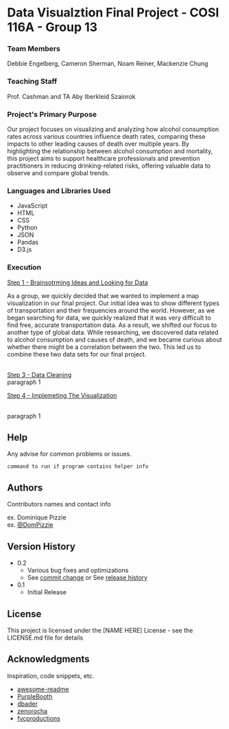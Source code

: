 # Data Visualztion Final Project - COSI 116A - Group 13

### Team Members
Debbie Engelberg, Cameron Sherman, Noam Reiner, Mackenzie Chung

### Teaching Staff
Prof. Cashman and TA Aby Iberkleid Szainrok

### Project's Primary Purpose

Our project focuses on visualizing and analyzing how alcohol consumption rates across various countries influence death rates, comparing these impacts to other leading causes of death over multiple years. By highlighting the relationship between alcohol consumption and mortality, this project aims to support healthcare professionals and prevention practitioners in reducing drinking-related risks, offering valuable data to observe and compare global trends.

### Languages and Libraries Used

* JavaScript
* HTML
* CSS
* Python
* JSON
* Pandas
* D3.js

### Execution

<ins> Step 1 - Brainsotrming Ideas  and Looking for Data</ins>

As a group, we quickly decided that we wanted to implement a map visualization in our final project. Our initial idea was to show different types of transportation and their frequencies around the world. However, as we began searching for data, we quickly realized that it was very difficult to find free, accurate transportation data. As a result, we shifted our focus to another type of global data. While researching, we discovered data related to alcohol consumption and causes of death, and we became curious about whether there might be a correlation between the two. This led us to combine these two data sets for our final project.

<br />
<ins> Step 3 - Data Cleaning </ins>

<br />
paragraph 1
<br />

<ins> Step 4 - Implemeting The Visualization </ins>

<br />
paragraph 1
<br />



## Help

Any advise for common problems or issues.
```
command to run if program contains helper info
```

## Authors

Contributors names and contact info

ex. Dominique Pizzie  
ex. [@DomPizzie](https://twitter.com/dompizzie)

## Version History

* 0.2
    * Various bug fixes and optimizations
    * See [commit change]() or See [release history]()
* 0.1
    * Initial Release

## License

This project is licensed under the [NAME HERE] License - see the LICENSE.md file for details

## Acknowledgments

Inspiration, code snippets, etc.
* [awesome-readme](https://github.com/matiassingers/awesome-readme)
* [PurpleBooth](https://gist.github.com/PurpleBooth/109311bb0361f32d87a2)
* [dbader](https://github.com/dbader/readme-template)
* [zenorocha](https://gist.github.com/zenorocha/4526327)
* [fvcproductions](https://gist.github.com/fvcproductions/1bfc2d4aecb01a834b46)
